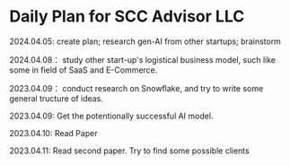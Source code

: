 # Daily Plan for SCC Advisor LLC

2024.04.05:  create plan; research gen-AI from other startups; brainstorm

2024.04.08： study other start-up's logistical business model, such like some in field of SaaS and E-Commerce.

2023.04.09： conduct research on Snowflake, and try to write some general tructure of ideas.

2023.04.09:  Get the potentionally successful AI model. 

2023.04.10:  Read Paper

2023.04.11:  Read second paper. Try to find some possible clients
